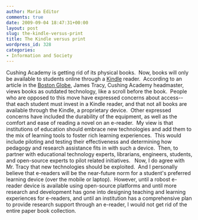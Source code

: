 ```yaml
---
author: Maria Editor
comments: true
date: 2009-09-04 18:47:31+00:00
layout: post
slug: the-kindle-versus-print
title: The Kindle versus print
wordpress_id: 328
categories:
- Information and Society
---
```


Cushing Academy is getting rid of its physical books.  Now, books will only be available to students online through a [Kindle](http://http//www.amazon.com/dp/B00154JDAI/?tag=googhydr-20&hvadid=3254143971&ref=pd_sl_177pa6cuyf_e) reader.  According to an article in the [Boston Globe](http://www.boston.com/news/local/massachusetts/articles/2009/09/04/a_library_without_the_books/?page=1), James Tracy, Cushing Academy headmaster, views books as outdated technology, like a scroll before the book.  People who are opposed to this move have expressed concerns about access-- that each student must invest in a Kindle reader, and that not all books are available through the Kindle, a proprietary device.  Other expressed concerns have included the durability of the equipment, as well as the comfort and ease of reading a novel on an e-reader.  My view is that institutions of education should embrace new technologies and add them to the mix of learning tools to foster rich learning experiences.  This would include piloting and testing their effectiveness and determining how pedagogy and research assistance fits in with such a device.  Then, to partner with educational technology experts, librarians, engineers, students, and open-source experts to pilot related initiatives.   Now, I do agree with Mr. Tracy that new technologies should be exploited.  And I personally believe that e-readers will be the near-future norm for a student's preferred learning device (over the mobile or laptop).  However, until a robost e-reader device is available using open-source platforms and until more research and development has gone into designing teaching and learning experiences for e-readers, and until an institution has a comprehensive plan to provide research support through an e-reader, I would not get rid of the entire paper book collection.
